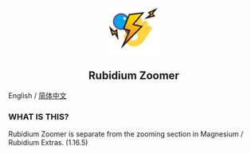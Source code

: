 <p align="center">
 <img width="100px" src="icon/RubidiumZoomer.png" align="center" alt="Rubidium Zoomer Logo" />
 <h2 align="center">Rubidium Zoomer</h2>
 <p align="center"></p>

English / [简体中文](README.md) 

### WHAT IS THIS?
Rubidium Zoomer is separate from the zooming section in Magnesium / Rubidium Extras. (1.16.5)

